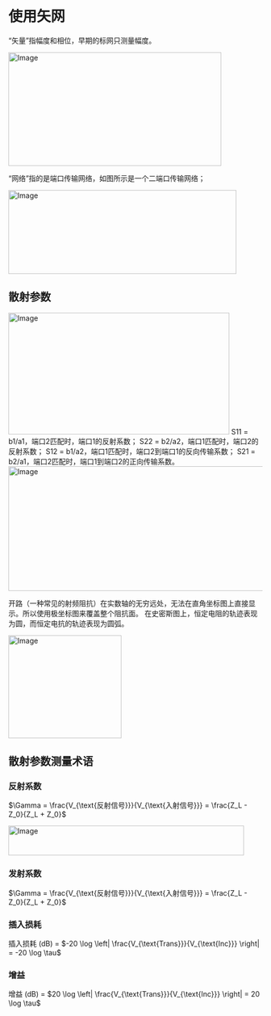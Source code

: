 # 使用矢网
 
“矢量”指幅度和相位，早期的标网只测量幅度。

<img width="422" height="225" alt="Image" src="https://github.com/user-attachments/assets/0f47383a-5cd3-4a6b-a09c-b4e4a1795007" />

“网络”指的是端口传输网络，如图所示是一个二端口传输网络；

<img width="452" height="166" alt="Image" src="https://github.com/user-attachments/assets/612756a0-a7ea-4df0-b82c-040fb3e05d0f" />

## 散射参数

<img width="438" height="241" alt="Image" src="https://github.com/user-attachments/assets/7f92debe-ba69-4ca3-820a-0feb396b8353" />
S11 = b1/a1，端口2匹配时，端口1的反射系数；
S22 = b2/a2，端口1匹配时，端口2的反射系数；
S12 = b1/a2，端口1匹配时，端口2到端口1的反向传输系数；
S21 = b2/a1，端口2匹配时，端口1到端口2的正向传输系数。

<img width="885" height="247" alt="Image" src="https://github.com/user-attachments/assets/76bc7402-95d9-4387-a2e1-55cec56b51da" />

开路（一种常见的射频阻抗）在实数轴的无穷远处，无法在直角坐标图上直接显示。所以使用极坐标图来覆盖整个阻抗面。
在史密斯图上，恒定电阻的轨迹表现为圆，而恒定电抗的轨迹表现为圆弧。

<img width="224" height="204" alt="Image" src="https://github.com/user-attachments/assets/45bc0e96-e44d-4098-806f-bcd625f1b313" />

## 散射参数测量术语
### 反射系数

$\Gamma = \frac{V_{\text{反射信号}}}{V_{\text{入射信号}}} = \frac{Z_L - Z_0}{Z_L + Z_0}$

<img width="467" height="59" alt="Image" src="https://github.com/user-attachments/assets/11868186-06c8-472b-a56e-1ed48b36ad6f" />

### 发射系数

$\Gamma = \frac{V_{\text{反射信号}}}{V_{\text{入射信号}}} = \frac{Z_L - Z_0}{Z_L + Z_0}$

### 插入损耗

插入损耗 (dB) = $-20 \log \left| \frac{V_{\text{Trans}}}{V_{\text{Inc}}} \right| = -20 \log \tau$

### 增益

增益 (dB) = $20 \log \left| \frac{V_{\text{Trans}}}{V_{\text{Inc}}} \right| = 20 \log \tau$

